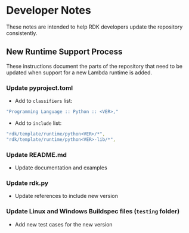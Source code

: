 # Developer Notes

These notes are intended to help RDK developers update the repository consistently.

## New Runtime Support Process

These instructions document the parts of the repository that need to be updated when support for a new Lambda runtime is added.

### Update pyproject.toml

- Add to `classifiers` list:

```yaml
"Programming Language :: Python :: <VER>,"
```

- Add to `include` list:

```yaml
"rdk/template/runtime/python<VER>/*",
"rdk/template/runtime/python<VER>-lib/*",
```

### Update README.md

- Update documentation and examples

### Update rdk.py

- Update references to include new version

### Update Linux and Windows Buildspec files (`testing` folder)

- Add new test cases for the new version
